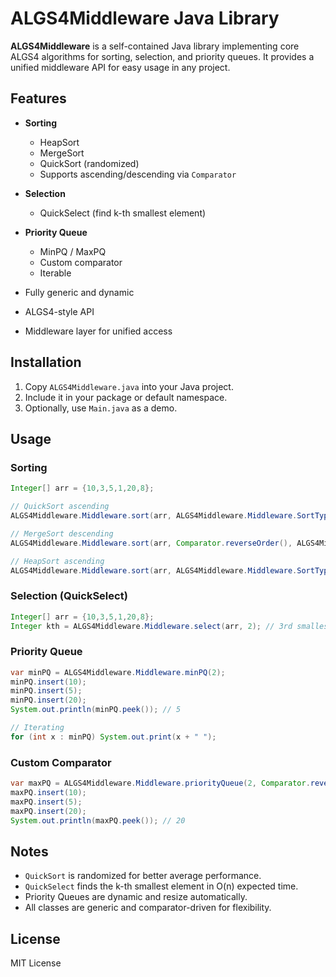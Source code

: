 
# ALGS4Middleware Java Library

**ALGS4Middleware** is a self-contained Java library implementing core ALGS4 algorithms for sorting, selection, and priority queues. It provides a unified middleware API for easy usage in any project.

## Features

- **Sorting**
  - HeapSort
  - MergeSort
  - QuickSort (randomized)
  - Supports ascending/descending via `Comparator`
- **Selection**
  - QuickSelect (find k-th smallest element)
- **Priority Queue**
  - MinPQ / MaxPQ
  - Custom comparator
  - Iterable

- Fully generic and dynamic
- ALGS4-style API
- Middleware layer for unified access

## Installation

1. Copy `ALGS4Middleware.java` into your Java project.
2. Include it in your package or default namespace.
3. Optionally, use `Main.java` as a demo.

## Usage

### Sorting

```java
Integer[] arr = {10,3,5,1,20,8};

// QuickSort ascending
ALGS4Middleware.Middleware.sort(arr, ALGS4Middleware.Middleware.SortType.QUICK);

// MergeSort descending
ALGS4Middleware.Middleware.sort(arr, Comparator.reverseOrder(), ALGS4Middleware.Middleware.SortType.MERGE);

// HeapSort ascending
ALGS4Middleware.Middleware.sort(arr, ALGS4Middleware.Middleware.SortType.HEAP);
```

### Selection (QuickSelect)

```java
Integer[] arr = {10,3,5,1,20,8};
Integer kth = ALGS4Middleware.Middleware.select(arr, 2); // 3rd smallest
```

### Priority Queue

```java
var minPQ = ALGS4Middleware.Middleware.minPQ(2);
minPQ.insert(10);
minPQ.insert(5);
minPQ.insert(20);
System.out.println(minPQ.peek()); // 5

// Iterating
for (int x : minPQ) System.out.print(x + " ");
```

### Custom Comparator

```java
var maxPQ = ALGS4Middleware.Middleware.priorityQueue(2, Comparator.reverseOrder());
maxPQ.insert(10);
maxPQ.insert(5);
maxPQ.insert(20);
System.out.println(maxPQ.peek()); // 20
```

## Notes

- `QuickSort` is randomized for better average performance.
- `QuickSelect` finds the k-th smallest element in O(n) expected time.
- Priority Queues are dynamic and resize automatically.
- All classes are generic and comparator-driven for flexibility.

## License

MIT License
